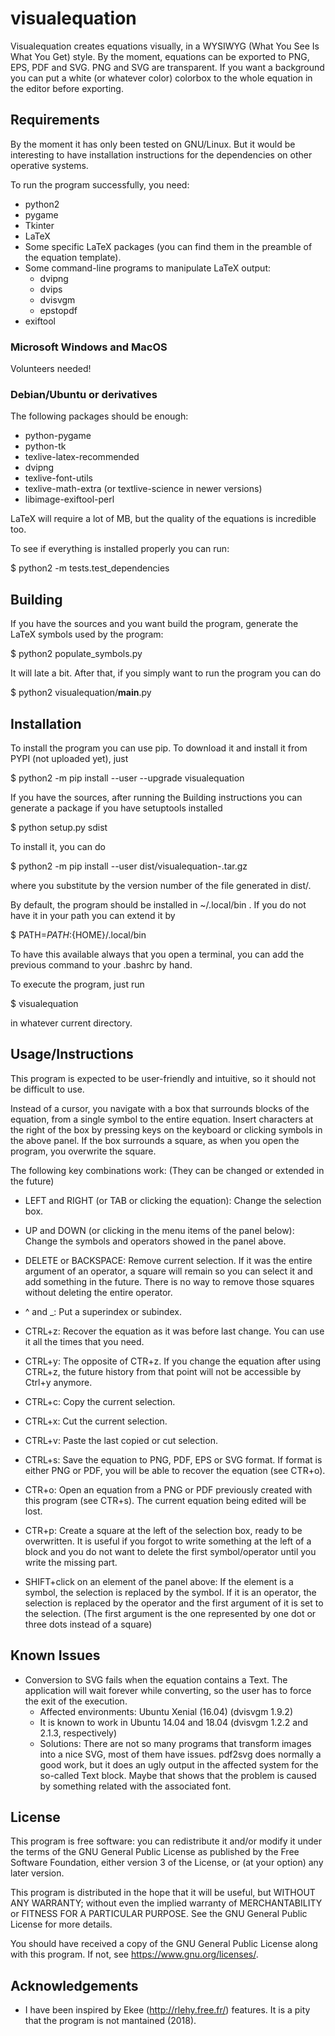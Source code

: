 # visualequation

Visualequation creates equations visually, in a WYSIWYG (What You See Is What You Get) style. By the moment, equations can be exported to PNG, EPS, PDF and SVG. PNG and SVG are transparent. If you want a background you can put a white (or whatever color) colorbox to the whole equation in the editor before exporting.

## Requirements
By the moment it has only been tested on GNU/Linux. But it would be interesting to have installation instructions for the dependencies on other operative systems.

To run the program successfully, you need:

* python2
* pygame
* Tkinter
* LaTeX
* Some specific LaTeX packages (you can find them in the preamble of the equation template).
* Some command-line programs to manipulate LaTeX output:
  * dvipng
  * dvips
  * dvisvgm
  * epstopdf
* exiftool

### Microsoft Windows and MacOS

Volunteers needed!
  
### Debian/Ubuntu or derivatives

The following packages should be enough:

* python-pygame
* python-tk
* texlive-latex-recommended
* dvipng
* texlive-font-utils
* texlive-math-extra (or textlive-science in newer versions)
* libimage-exiftool-perl

LaTeX will require a lot of MB, but the quality of the equations is incredible too.

To see if everything is installed properly you can run:

$ python2 -m tests.test_dependencies

## Building

If you have the sources and you want build the program, generate the LaTeX symbols used by the program:

$ python2 populate_symbols.py

It will late a bit. After that, if you simply want to run the program you can do

$ python2 visualequation/__main__.py

## Installation

To install the program you can use pip. To download it and install it from PYPI (not uploaded yet), just

$ python2 -m pip install --user --upgrade visualequation

If you have the sources, after running the Building instructions you can generate a package if you have setuptools installed

$ python setup.py sdist

To install it, you can do

$ python2 -m pip install --user dist/visualequation-<version>.tar.gz

where you substitute <version> by the version number of the file generated in dist/.

By default, the program should be installed in ~/.local/bin . If you do not have it in your path you can extend it by

$ PATH=${PATH}:${HOME}/.local/bin

To have this available always that you open a terminal, you can add the previous command to your .bashrc by hand.

To execute the program, just run

$ visualequation 

in whatever current directory.

## Usage/Instructions

This program is expected to be user-friendly and intuitive, so it should not be difficult to use.

Instead of a cursor, you navigate with a box that surrounds blocks of the equation, from a single symbol to the entire equation. Insert characters at the right of the box by pressing keys on the keyboard or clicking symbols in the above panel. If the box surrounds a square, as when you open the program, you overwrite the square.

The following key combinations work: (They can be changed or extended in the future)

* LEFT and RIGHT (or TAB or clicking the equation):
Change the selection box.

* UP and DOWN (or clicking in the menu items of the panel below):
Change the symbols and operators showed in the panel above.

* DELETE or BACKSPACE:
Remove current selection. If it was the entire argument of an operator, a square will remain so you can select it and add something in the future. There is no way to remove those squares without deleting the entire operator.

* ^ and _:
Put a superindex or subindex.

* CTRL+z:
Recover the equation as it was before last change. You can use it all the times that you need.

* CTRL+y:
The opposite of CTR+z. If you change the equation after using CTRL+z, the future history from that point will not be accessible by Ctrl+y anymore.

* CTRL+c:
Copy the current selection.

* CTRL+x:
Cut the current selection.

* CTRL+v:
Paste the last copied or cut selection.

* CTRL+s:
Save the equation to PNG, PDF, EPS or SVG format. If format is either PNG or PDF, you will be able to recover the equation (see CTR+o).

* CTR+o:
Open an equation from a PNG or PDF previously created with this program (see CTR+s). The current equation being edited will be lost.

* CTR+p:
Create a square at the left of the selection box, ready to be overwritten. It is useful if you forgot to write something at the left of a block and you do not want to delete the first symbol/operator until you write the missing part.

* SHIFT+click on an element of the panel above:
If the element is a symbol, the selection is replaced by the symbol. If it is an operator, the selection is replaced by the operator and the first argument of it is set to the selection. (The first argument is the one represented by one dot or three dots instead of a square)

## Known Issues

* Conversion to SVG fails when the equation contains a Text. The application will wait forever while converting, so the user has to force the exit of the execution.
  * Affected environments: Ubuntu Xenial (16.04) (dvisvgm 1.9.2)
  * It is known to work in Ubuntu 14.04 and 18.04 (dvisvgm 1.2.2 and 2.1.3, respectively)
  * Solutions: There are not so many programs that transform images into a nice SVG, most of them have issues. pdf2svg does normally a good work, but it does an ugly output in the affected system for the so-called Text block. Maybe that shows that the problem is caused by something related with the associated font.

## License

This program is free software: you can redistribute it and/or modify
it under the terms of the GNU General Public License as published by
the Free Software Foundation, either version 3 of the License, or
(at your option) any later version.

This program is distributed in the hope that it will be useful,
but WITHOUT ANY WARRANTY; without even the implied warranty of
MERCHANTABILITY or FITNESS FOR A PARTICULAR PURPOSE.  See the
GNU General Public License for more details.

You should have received a copy of the GNU General Public License
along with this program.  If not, see <https://www.gnu.org/licenses/>.

## Acknowledgements

* I have been inspired by Ekee (http://rlehy.free.fr/) features. It is a pity that the program is not mantained (2018).
